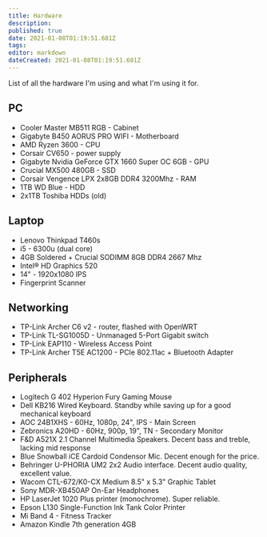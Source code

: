 ```yaml
---
title: Hardware
description: 
published: true
date: 2021-01-08T01:19:51.681Z
tags: 
editor: markdown
dateCreated: 2021-01-08T01:19:51.681Z
---
```


List of all the hardware I'm using and what I'm using it for.

## PC
- Cooler Master MB511 RGB - Cabinet
- Gigabyte B450 AORUS PRO WIFI -  Motherboard
- AMD Ryzen 3600 - CPU
- Corsair CV650 - power supply
- Gigabyte Nvidia GeForce GTX 1660 Super OC 6GB - GPU
- Crucial MX500 480GB - SSD
- Corsair Vengence LPX 2x8GB DDR4 3200Mhz - RAM
- 1TB WD Blue - HDD
- 2x1TB Toshiba HDDs (old)

## Laptop
- Lenovo Thinkpad T460s
- i5 - 6300u (dual core)
- 4GB Soldered + Crucial SODIMM 8GB DDR4 2667 Mhz 
- Intel® HD Graphics 520
- 14" - 1920x1080 IPS
- Fingerprint Scanner

## Networking

- TP-Link Archer C6 v2 - router, flashed with OpenWRT
- TP-Link TL-SG1005D - Unmanaged 5-Port Gigabit switch
- TP-Link EAP110 - Wireless Access Point
- TP-Link Archer T5E AC1200 - PCIe 802.11ac + Bluetooth Adapter

## Peripherals
- Logitech G 402 Hyperion Fury Gaming Mouse
- Dell KB216 Wired Keyboard. Standby while saving up for a good mechanical keyboard
- AOC 24B1XHS - 60Hz, 1080p, 24", IPS - Main Screen
- Zebronics A20HD - 60Hz, 900p, 19", TN - Secondary Monitor
- F&D A521X 2.1 Channel Multimedia Speakers. Decent bass and treble, lacking mid response
- Blue Snowball iCE Cardoid Condensor Mic. Decent enough for the price.
- Behringer U-PHORIA UM2 2x2 Audio interface. Decent audio quality, excellent value.
- Wacom CTL-672/K0-CX Medium 8.5" x 5.3" Graphic Tablet
- Sony MDR-XB450AP On-Ear Headphones
- HP LaserJet 1020 Plus printer (monochrome). Super reliable.
- Epson L130 Single-Function Ink Tank Color Printer 
- Mi Band 4 - Fitness Tracker
- Amazon Kindle 7th generation 4GB




